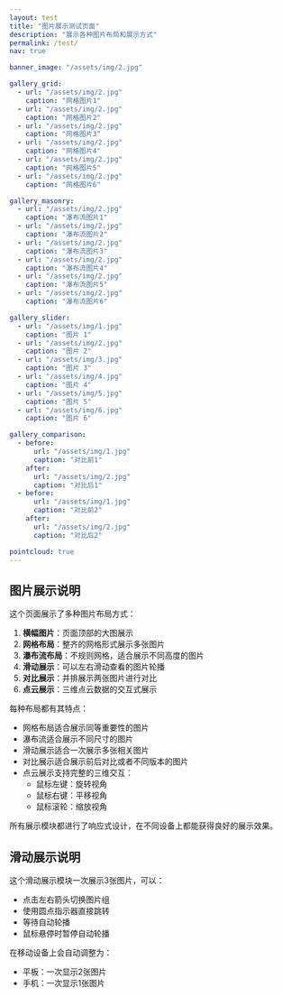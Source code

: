 ```yaml
---
layout: test
title: "图片展示测试页面"
description: "展示各种图片布局和展示方式"
permalink: /test/
nav: true

banner_image: "/assets/img/2.jpg"

gallery_grid:
  - url: "/assets/img/2.jpg"
    caption: "网格图片1"
  - url: "/assets/img/2.jpg"
    caption: "网格图片2"
  - url: "/assets/img/2.jpg"
    caption: "网格图片3"
  - url: "/assets/img/2.jpg"
    caption: "网格图片4"
  - url: "/assets/img/2.jpg"
    caption: "网格图片5"
  - url: "/assets/img/2.jpg"
    caption: "网格图片6"

gallery_masonry:
  - url: "/assets/img/2.jpg"
    caption: "瀑布流图片1"
  - url: "/assets/img/2.jpg"
    caption: "瀑布流图片2"
  - url: "/assets/img/2.jpg"
    caption: "瀑布流图片3"
  - url: "/assets/img/2.jpg"
    caption: "瀑布流图片4"
  - url: "/assets/img/2.jpg"
    caption: "瀑布流图片5"
  - url: "/assets/img/2.jpg"
    caption: "瀑布流图片6"

gallery_slider:
  - url: "/assets/img/1.jpg"
    caption: "图片 1"
  - url: "/assets/img/2.jpg"
    caption: "图片 2"
  - url: "/assets/img/3.jpg"
    caption: "图片 3"
  - url: "/assets/img/4.jpg"
    caption: "图片 4"
  - url: "/assets/img/5.jpg"
    caption: "图片 5"
  - url: "/assets/img/6.jpg"
    caption: "图片 6"

gallery_comparison:
  - before:
      url: "/assets/img/1.jpg"
      caption: "对比前1"
    after:
      url: "/assets/img/2.jpg"
      caption: "对比后1"
  - before:
      url: "/assets/img/1.jpg"
      caption: "对比前2"
    after:
      url: "/assets/img/2.jpg"
      caption: "对比后2"

pointcloud: true
---
```


## 图片展示说明

这个页面展示了多种图片布局方式：

1. **横幅图片**：页面顶部的大图展示
2. **网格布局**：整齐的网格形式展示多张图片
3. **瀑布流布局**：不规则网格，适合展示不同高度的图片
4. **滑动展示**：可以左右滑动查看的图片轮播
5. **对比展示**：并排展示两张图片进行对比
6. **点云展示**：三维点云数据的交互式展示

每种布局都有其特点：

- 网格布局适合展示同等重要性的图片
- 瀑布流适合展示不同尺寸的图片
- 滑动展示适合一次展示多张相关图片
- 对比展示适合展示前后对比或者不同版本的图片
- 点云展示支持完整的三维交互：
  - 鼠标左键：旋转视角
  - 鼠标右键：平移视角
  - 鼠标滚轮：缩放视角

所有展示模块都进行了响应式设计，在不同设备上都能获得良好的展示效果。

## 滑动展示说明

这个滑动展示模块一次展示3张图片，可以：
- 点击左右箭头切换图片组
- 使用圆点指示器直接跳转
- 等待自动轮播
- 鼠标悬停时暂停自动轮播

在移动设备上会自动调整为：
- 平板：一次显示2张图片
- 手机：一次显示1张图片 